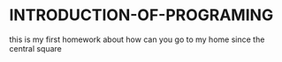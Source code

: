 # INTRODUCTION-OF-PROGRAMING
this is my first homework about how can you go to my home since the central square
